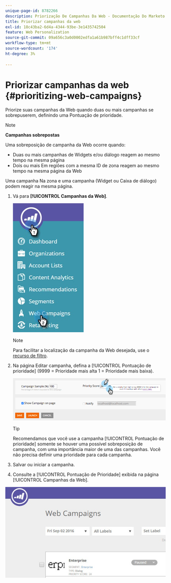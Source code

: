 ```yaml
---
unique-page-id: 8782266
description: Priorização De Campanhas Da Web - Documentação Do Marketo - Documentação Do Produto
title: Priorizar campanhas da web
exl-id: 18c43ba2-6d4a-4344-93be-3e1435742504
feature: Web Personalization
source-git-commit: 09a656c3a0d0002edfa1a61b987bff4c1dff33cf
workflow-type: tm+mt
source-wordcount: '174'
ht-degree: 3%

---
```


# Priorizar campanhas da web {#prioritizing-web-campaigns}

Priorize suas campanhas da Web quando duas ou mais campanhas se sobrepuserem, definindo uma Pontuação de prioridade.

>[!NOTE]
>
>**Campanhas sobrepostas**
>
>Uma sobreposição de campanha da Web ocorre quando:
>
>* Duas ou mais campanhas de Widgets e/ou diálogo reagem ao mesmo tempo na mesma página
>* Dois ou mais Em regiões com a mesma ID de zona reagem ao mesmo tempo na mesma página da Web
>
>Uma campanha Na zona e uma campanha (Widget ou Caixa de diálogo) podem reagir na mesma página.

1. Vá para **[!UICONTROL Campanhas da Web]**.

   ![](assets/web-campaigns-hand-6.jpg)

   >[!NOTE]
   >
   >Para facilitar a localização da campanha da Web desejada, use o [recurso de filtro](/help/marketo/product-docs/web-personalization/working-with-web-campaigns/filter-web-campaigns.md).

1. Na página Editar campanha, defina a [!UICONTROL Pontuação de prioridade] (9999 = Prioridade mais alta 1 = Prioridade mais baixa).

   ![](assets/image2015-7-9-20-3a20-3a58.png)

   >[!TIP]
   >
   >Recomendamos que você use a campanha [!UICONTROL Pontuação de prioridade] somente se houver uma possível sobreposição de campanha, com uma importância maior de uma das campanhas. Você não precisa definir uma prioridade para cada campanha.

1. Salvar ou iniciar a campanha.

1. Consulte a [!UICONTROL Pontuação de Prioridade] exibida na página [!UICONTROL Campanhas da Web].

![](assets/web-campaign-priority-score.jpg)
